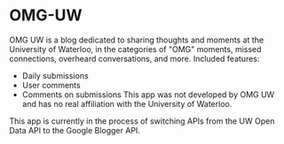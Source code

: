# OMG-UW
OMG UW is a blog dedicated to sharing thoughts and moments at the University of Waterloo, in the categories of "OMG" moments, missed connections, overheard conversations, and more.
Included features:
- Daily submissions
- User comments
- Comments on submissions
This app was not developed by OMG UW and has no real affiliation with the University of Waterloo.

This app is currently in the process of switching APIs from the UW Open Data API to the Google Blogger API.
